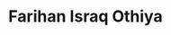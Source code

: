 ---
order: 34

title: "Farihan Israq Othiya"

draft: false

bg_image: "images/backgrounds/page-title.jpg"

image: "images/executives/farihan-israq-othiya.webp"

designation: "Executive"

contact:
  # contact item loop
  - name : "othiya2003@gmail.com@gmail.com"
    icon : "ti-email" # icon pack : https://themify.me/themify-icons
    link : "mailto:othiya2003@gmail.com@gmail.com"

  # contact item loop
  - name : "Farihan Israq Othiya"
    icon : "ti-facebook" # icon pack : https://themify.me/themify-icons
    link : "#"

  # contact item loop
  - name : "IEEE ID: "
    icon : "ti-world" # icon pack : https://themify.me/themify-icons
    link : "#"

# type
type: "executives"
---
